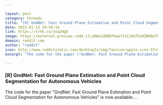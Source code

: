 ```yaml
---

layout: post
category: threads
title: "[R] GndNet: Fast Ground Plane Estimation and Point Cloud Segmentation for Autonomous Vehicles"
date: 2021-01-13 19:58:19
link: https://vrhk.co/3sq2HgD
image: https://external-preview.redd.it/yRWznZDBEFhaetIiC3daTU1HZWGRwTOtF10NUMBWBE8.jpg?width=400&height=209.42408377&auto=webp&crop=400:209.42408377,smart&s=eb9927d0a35fe65b44757591962816016ce6525b
domain: reddit.com
author: "reddit"
icon: http://www.redditstatic.com/desktop2x/img/favicon/apple-icon-57x57.png
excerpt: "The code for the paper \"GndNet: Fast Ground Plane Estimation and Point Cloud Segmentation for Autonomous Vehicles\" is now available:..."

---
```


### [R] GndNet: Fast Ground Plane Estimation and Point Cloud Segmentation for Autonomous Vehicles

The code for the paper "GndNet: Fast Ground Plane Estimation and Point Cloud Segmentation for Autonomous Vehicles" is now available:...